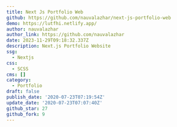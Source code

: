 ```yaml
---
title: Next Js Portfolio Web
github: https://github.com/nauvalazhar/next-js-portfolio-web
demo: https://lutfhi.netlify.app/
author: nauvalazhar
author_link: https://github.com/nauvalazhar
date: 2023-11-29T09:18:32.337Z
description: Next.js Portfolio Website
ssg:
  - Nextjs
css:
  - SCSS
cms: []
category:
  - Portfolio
draft: false
publish_date: '2020-07-23T07:19:54Z'
update_date: '2020-07-23T07:07:40Z'
github_star: 27
github_fork: 9
---
```

